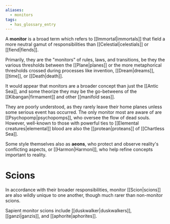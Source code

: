 ```yaml
---
aliases:
  - monitors
tags:
  - has_glossary_entry
---
```


A **monitor** is a broad term which refers to [[Immortal|immortals]] that field a more neutral gamut of responsibilities than [[Celestial|celestials]] or [[fiend|fiends]].

Primarily, they are the "monitors" of rules, laws, and transitions, be they the various thresholds between the [[Plane|planes]] or the more metaphorical thresholds crossed during processes like invention, [[Dream|dreams]], [[time]], or [[Death|death]]. 

It would appear that monitors are a broader concept than just the [[Antic Sea]], and some theorize they may be the go-betweens of the [[Kibangan|firmament]] and other [[manifold seas]].

They are poorly understood, as they rarely leave their home planes unless some serious event has occurred. The only monitor most are aware of are [[Psychopomp|psychopomps]], who oversee the flow of dead souls. However, well-known to those with powerful ties to [[Elemental creatures|elemental]] blood are also the [[protean|proteans]] of [[Chartless Sea]]. 

Some style themselves also as **aeons**, who protect and observe reality's conflicting aspects, or [[Harmon|Harmoni]], who help refine concepts important to reality.
# Scions
In accordance with their broader responsibilities, monitor [[Scion|scions]] are also wildly unique to one another, though much rarer than non-monitor scions. 

Sapient monitor scions include [[duskwalker|duskwalkers]], [[ganzi|ganzis]], and [[aphorite|aphorites]].


